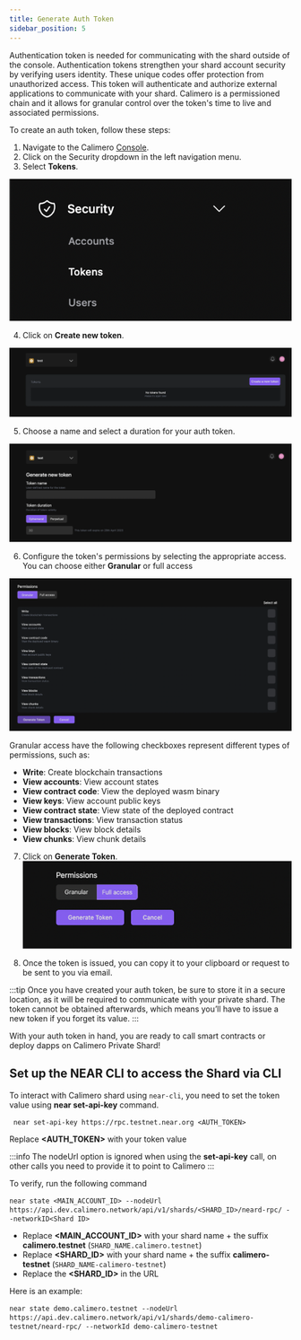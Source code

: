```yaml
---
title: Generate Auth Token
sidebar_position: 5
---
```


Authentication token is needed for communicating with the shard outside of the console. Authentication tokens strengthen your shard account security by verifying users identity. These unique codes offer protection from unauthorized access. This token will authenticate and authorize external applications to communicate with your shard. Calimero is a permissioned chain and it allows for granular control over the token's time to live and associated permissions.

To create an auth token, follow these steps:

1. Navigate to the Calimero [Console](https://app.calimero.network/dashboard).
2. Click on the Security dropdown in the left navigation menu.
3. Select **Tokens**.

![](../../static/img/security.png)

4. Click on **Create new token**.

![](../../static/img/add_token.png)

5. Choose a name and select a duration for your auth token.

![](../../static/img/token_name.png)

6. Configure the token's permissions by selecting the appropriate access. You can choose either **Granular** or full access

![](../../static/img/token_permissions.png)

Granular access have the following checkboxes represent different types of permissions, such as:

- **Write**: Create blockchain transactions
- **View accounts**: View account states
- **View contract code**: View the deployed wasm binary
- **View keys**: View account public keys
- **View contract state**: View state of the deployed contract
- **View transactions**: View transaction status
- **View blocks**: View block details
- **View chunks**: View chunk details

7. Click on **Generate Token**.
![](../../static/img/generate_token_button.png)

8. Once the token is issued, you can copy it to your clipboard or request to be sent to you via email.

:::tip
Once you have created your auth token, be sure to store it in a secure location, as it will be required to communicate with your private shard. The token cannot be obtained afterwards, which means you’ll have to issue a new token if you forget its value.
:::

With your auth token in hand, you are ready to call smart contracts or deploy dapps on Calimero Private Shard!

## Set up the NEAR CLI to access the Shard via CLI

To interact with Calimero shard using `near-cli`, you need to set the token value using **near set-api-key** command. 

```
 near set-api-key https://rpc.testnet.near.org <AUTH_TOKEN>   
```
Replace **<AUTH_TOKEN>** with your token value 

:::info
The nodeUrl option is ignored when using the **set-api-key** call, on other calls you need to provide it to point to Calimero
:::

To verify, run the following command

```
near state <MAIN_ACCOUNT_ID> --nodeUrl https://api.dev.calimero.network/api/v1/shards/<SHARD_ID>/neard-rpc/ --networkID<Shard ID>
```

- Replace **<MAIN_ACCOUNT_ID>** with your shard name + the suffix **calimero.testnet** (`SHARD_NAME.calimero.testnet`)
- Replace **<SHARD_ID>** with your shard name + the suffix **calimero-testnet** (`SHARD_NAME-calimero-testnet`)
- Replace the **<SHARD_ID>** in the URL

Here is an example:

```
near state demo.calimero.testnet --nodeUrl https://api.dev.calimero.network/api/v1/shards/demo-calimero-testnet/neard-rpc/ --networkId demo-calimero-testnet
```